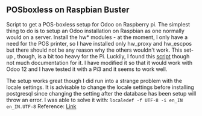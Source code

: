 ## POSboxless on Raspbian Buster 

Script to get a POS-boxless setup for Odoo on Raspberry pi. The simplest thing to do is to setup an Odoo installation on Raspbian as one normally would on a server. Install the hw* modules - at the moment, I only have a need for the POS printer, so I have installed only hw_proxy and hw_escpos but there should not be any reason why the others wouldn't work. This set-up , though, is a bit too heavy for the Pi. Luckily, I found this [script](https://gist.github.com/dansanti/8ae97534f97c9b30c49e223c94aa39f9) though not much documentation for it. I have modified it so that it would work with Odoo 12 and I have tested it with a Pi3 and it seems to work well. 

The setup works great though I did run into a strange problem with the locale settings. It is advisable to change the locale settings before installing postgresql since changing the setting after the database has been setup will throw an error. I was able to solve it with: ```localedef -f UTF-8 -i en_IN en_IN.UTF-8``` Reference: [Link](https://stackoverflow.com/questions/31636653/connect-to-postgresql-database-with-different-locale)
